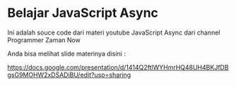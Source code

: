 # Belajar JavaScript Async

Ini adalah souce code dari materi youtube JavaScript Async dari channel Programmer Zaman Now

Anda bisa melihat slide materinya disini :

https://docs.google.com/presentation/d/1414Q2ftlWYHmrHQ48UH4BKJfDBgsG9MOHW2xDSADiBU/edit?usp=sharing
